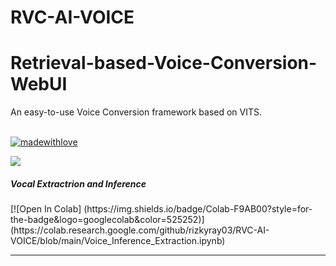 # RVC-AI-VOICE

<div>

<h1>Retrieval-based-Voice-Conversion-WebUI</h1>
An easy-to-use Voice Conversion framework based on VITS.<br><br>

[![madewithlove](https://forthebadge.com/images/badges/built-with-love.svg)](https://github.com/liujing04/Retrieval-based-Voice-Conversion-WebUI)

<img src="https://counter.seku.su/cmoe?name=rvc&theme=r34" /><br>

  <h5>Vocal Extractrion and Inference</h5>
  [![Open In Colab] (https://img.shields.io/badge/Colab-F9AB00?style=for-the-badge&logo=googlecolab&color=525252)]
  (https://colab.research.google.com/github/rizkyray03/RVC-AI-VOICE/blob/main/Voice_Inference_Extraction.ipynb)
  
</div>

------

